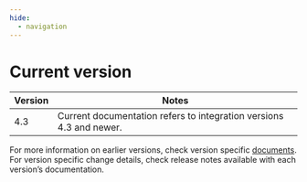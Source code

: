 ```yaml
---
hide:
  - navigation
---
```

# Current version

| Version   | Notes                                                                 |
|-----------|-----------------------------------------------------------------------|
| 4.3       | Current documentation refers to integration versions 4.3 and newer.   |

For more information on earlier versions, check version specific [documents](http://download.milestonesys.com/LenelS2xpa/). For version specific change details, check release notes available with each version’s documentation.